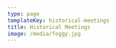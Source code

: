 ```yaml
---
type: page
templateKey: historical-meetings
title: Historical Meetings
image: /media/foggy.jpg
---
```

